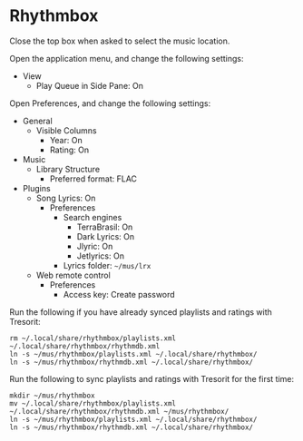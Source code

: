 # Rhythmbox

Close the top box when asked to select the music location.

Open the application menu, and change the following settings:

- View
  - Play Queue in Side Pane: On

Open Preferences, and change the following settings:

- General
  - Visible Columns
    - Year: On
    - Rating: On
- Music
  - Library Structure
    - Preferred format: FLAC
- Plugins
  - Song Lyrics: On
    - Preferences
      - Search engines
        - TerraBrasil: On
        - Dark Lyrics: On
        - Jlyric: On
        - Jetlyrics: On
      - Lyrics folder: `~/mus/lrx`
  - Web remote control
    - Preferences
      - Access key: Create password

Run the following if you have already synced playlists and ratings with Tresorit:

```
rm ~/.local/share/rhythmbox/playlists.xml ~/.local/share/rhythmbox/rhythmdb.xml
ln -s ~/mus/rhythmbox/playlists.xml ~/.local/share/rhythmbox/
ln -s ~/mus/rhythmbox/rhythmdb.xml ~/.local/share/rhythmbox/
```

Run the following to sync playlists and ratings with Tresorit for the first time:

```
mkdir ~/mus/rhythmbox
mv ~/.local/share/rhythmbox/playlists.xml ~/.local/share/rhythmbox/rhythmdb.xml ~/mus/rhythmbox/
ln -s ~/mus/rhythmbox/playlists.xml ~/.local/share/rhythmbox/
ln -s ~/mus/rhythmbox/rhythmdb.xml ~/.local/share/rhythmbox/
```
